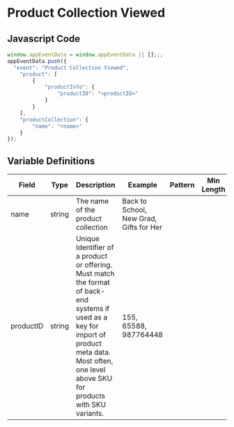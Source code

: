 # Product Collection Viewed

### 

## Javascript Code
```js
window.appEventData = window.appEventData || [];;;
appEventData.push({
  "event": "Product Collection Viewed",
    "product": [
        {
            "productInfo": {
                "productID": "<productID>"
            }
        }
    ],
    "productCollection": {
        "name": "<name>"
    }
});
```

## Variable Definitions

|Field|Type|Description|Example|Pattern|Min Length|Max Length|Minimum|Maximum|Multiple Of|
| --- | --- | --- | --- | --- | --- | --- | --- | --- | --- |
|name|string|The name of the product collection|Back to School, New Grad, Gifts for Her|||||||
|productID|string|Unique Identifier of a product or offering.  Must match the format of back-end systems if used as a key for import of product meta data. Most often, one level above SKU for products with SKU variants. |155, 65588, 987764448|||||||




